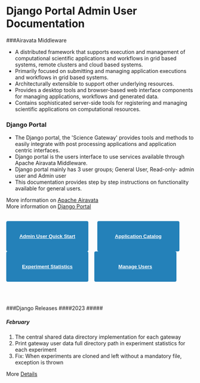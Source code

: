 # Django Portal Admin User Documentation

###Airavata Middleware
- A distributed framework that supports execution and management of computational scientific applications and workflows in grid based systems, remote clusters and cloud based systems.
- Primarily focused on submitting and managing application executions and workflows in grid based systems.
- Architecturally extensible to support other underlying resources.<!-- Used by scientific gateway developers as their middleware layer. They can directly call Airavata API in order to communicate with grid based system.-->
- Provides a desktop tools and browser-based web interface components for managing applications, workflows and generated data.
- Contains sophisticated server-side tools for registering and managing scientific applications on computational resources.

### Django Portal
- The Django portal, the 'Science Gateway' provides tools and methods to easily integrate with post processing applications and application centric interfaces.
- Django portal is the users interface to use services available through Apache Airavata Middleware.
- Django portal mainly has 3 user groups; General User, Read-only- admin user and Admin user
- This documentation provides step by step instructions on functionality available for general users.



More information on <a href="https://airavata.apache.org/" target="_blank">Apache Airavata</a><br>
More information on <a href="https://apache-airavata-django-portal.readthedocs.io/en/latest/" target="_blank">Django Portal</a>
<br>
<br>

<button type="button" style="color:#f2f2f2;text-align:center;font-weight:lighter;background-color:#2481b9;width:220px;border: 2px solid #2481b9;border-radius:4px"><a style="color:white" href="user-documentation/quick-start" target="_blank" ><br/><br/><b>Admin User Quick Start</b><br/></br></br></a></button>&nbsp; &nbsp; &nbsp;
<button type="button" style="color:#f2f2f2;text-align:center;font-weight:lighter;background-color:#2481b9;width:220px;border: 2px solid #2481b9;border-radius:4px"><a style="color:white" href="user-documentation/application-catalog" target="_blank" ><br/><br/><b>Application Catalog</b><br/></br></br></a></button>&nbsp; &nbsp; &nbsp;
<button type="button" style="color:#f2f2f2;text-align:center;font-weight:lighter;background-color:#2481b9;width:220px;border: 2px solid #2481b9;border-radius:4px"><a style="color:white" href="user-documentation/exp-statistics" target="_blank" ><br/><br/><b>Experiment Statistics</b><br/><br></br></a></button>&nbsp; &nbsp;
<button type="button" style="color:#f2f2f2;text-align:center;font-weight:lighter;background-color:#2481b9;width:220px;border: 2px solid #2481b9;border-radius:4px"><a style="color:white" href="user-documentation/manage-users" target="_blank"><br/><br/><b>Manage Users</b><br/></br><br/></a></button>&nbsp; &nbsp; &nbsp;

<!--<button type="button" style="color:#f2f2f2;text-align:center;font-weight:lighter;background-color:#2481b9;width:220px;border: 2px solid #2481b9;border-radius:4px"><a style="color:white" href="http://airavata.readthedocs.io/en/latest/ target="_blank"><b>User Guide</b></br><br>In-detail documentation on how to install, configure and do upgrades for gateway admins.</br>Step by step guide for gateway users as well.</br></a></button>-->
<br></br>

<!--The Installation section of the documentation applies to on-premise installation of Apache Airavata. -->

###Django Releases
####2023
#####<h5 id="#February">February</h5>
1.	The central shared data directory implementation for each gateway
2.	Print gateway user data full directory path in experiment statistics for each experiment
3.	Fix: When experiments are cloned and left without a mandatory file, exception is thrown

More [Details](user-documentation/django-releases/#February)



